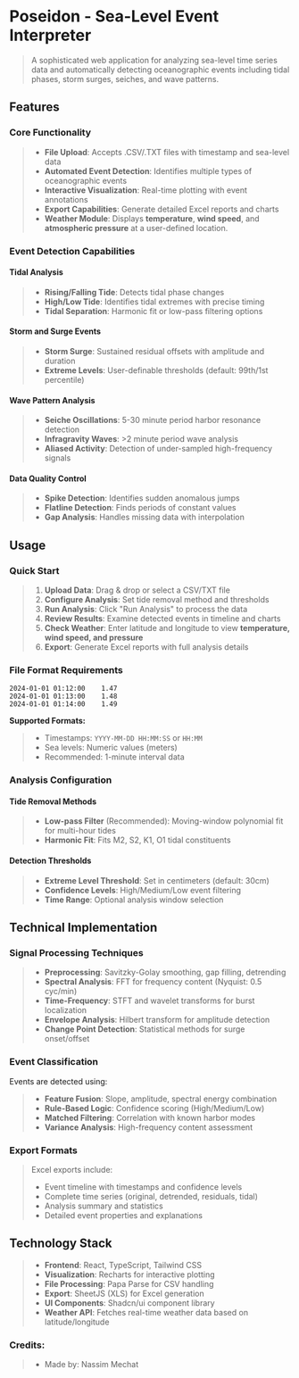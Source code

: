 # Poseidon - Sea-Level Event Interpreter  
> A sophisticated web application for analyzing sea-level time series data and automatically detecting oceanographic events including tidal phases, storm surges, seiches, and wave patterns.  

## Features  

### Core Functionality  
> - **File Upload**: Accepts .CSV/.TXT files with timestamp and sea-level data  
> - **Automated Event Detection**: Identifies multiple types of oceanographic events  
> - **Interactive Visualization**: Real-time plotting with event annotations  
> - **Export Capabilities**: Generate detailed Excel reports and charts  
> - **Weather Module**: Displays **temperature**, **wind speed**, and **atmospheric pressure** at a user-defined location. 

### Event Detection Capabilities  

#### Tidal Analysis  
> - **Rising/Falling Tide**: Detects tidal phase changes  
> - **High/Low Tide**: Identifies tidal extremes with precise timing  
> - **Tidal Separation**: Harmonic fit or low-pass filtering options  

#### Storm and Surge Events  
> - **Storm Surge**: Sustained residual offsets with amplitude and duration  
> - **Extreme Levels**: User-definable thresholds (default: 99th/1st percentile)  

#### Wave Pattern Analysis  
> - **Seiche Oscillations**: 5-30 minute period harbor resonance detection  
> - **Infragravity Waves**: >2 minute period wave analysis  
> - **Aliased Activity**: Detection of under-sampled high-frequency signals  

#### Data Quality Control  
> - **Spike Detection**: Identifies sudden anomalous jumps  
> - **Flatline Detection**: Finds periods of constant values  
> - **Gap Analysis**: Handles missing data with interpolation  

## Usage  

### Quick Start  
> 1. **Upload Data**: Drag & drop or select a CSV/TXT file  
> 2. **Configure Analysis**: Set tide removal method and thresholds  
> 3. **Run Analysis**: Click "Run Analysis" to process the data  
> 4. **Review Results**: Examine detected events in timeline and charts  
> 5. **Check Weather**: Enter latitude and longitude to view **temperature, wind speed, and pressure**  
> 6. **Export**: Generate Excel reports with full analysis details  

### File Format Requirements  
```
2024-01-01 01:12:00    1.47  
2024-01-01 01:13:00    1.48  
2024-01-01 01:14:00    1.49  
```  

**Supported Formats:**  
> - Timestamps: `YYYY-MM-DD HH:MM:SS` or `HH:MM`  
> - Sea levels: Numeric values (meters)  
> - Recommended: 1-minute interval data  

### Analysis Configuration  

#### Tide Removal Methods  
> - **Low-pass Filter** (Recommended): Moving-window polynomial fit for multi-hour tides  
> - **Harmonic Fit**: Fits M2, S2, K1, O1 tidal constituents  

#### Detection Thresholds  
> - **Extreme Level Threshold**: Set in centimeters (default: 30cm)  
> - **Confidence Levels**: High/Medium/Low event filtering  
> - **Time Range**: Optional analysis window selection  

## Technical Implementation  

### Signal Processing Techniques  
> - **Preprocessing**: Savitzky-Golay smoothing, gap filling, detrending  
> - **Spectral Analysis**: FFT for frequency content (Nyquist: 0.5 cyc/min)  
> - **Time-Frequency**: STFT and wavelet transforms for burst localization  
> - **Envelope Analysis**: Hilbert transform for amplitude detection  
> - **Change Point Detection**: Statistical methods for surge onset/offset  

### Event Classification  
Events are detected using:  
> - **Feature Fusion**: Slope, amplitude, spectral energy combination  
> - **Rule-Based Logic**: Confidence scoring (High/Medium/Low)  
> - **Matched Filtering**: Correlation with known harbor modes  
> - **Variance Analysis**: High-frequency content assessment  

### Export Formats  
> Excel exports include:  
> - Event timeline with timestamps and confidence levels  
> - Complete time series (original, detrended, residuals, tidal)  
> - Analysis summary and statistics  
> - Detailed event properties and explanations  

## Technology Stack  
> - **Frontend**: React, TypeScript, Tailwind CSS  
> - **Visualization**: Recharts for interactive plotting  
> - **File Processing**: Papa Parse for CSV handling  
> - **Export**: SheetJS (XLS) for Excel generation  
> - **UI Components**: Shadcn/ui component library  
> - **Weather API**: Fetches real-time weather data based on latitude/longitude  

### Credits:  
> - Made by: Nassim Mechat  
